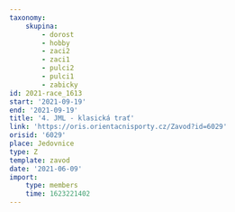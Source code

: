 ```yaml
---
taxonomy:
    skupina:
        - dorost
        - hobby
        - zaci2
        - zaci1
        - pulci2
        - pulci1
        - zabicky
id: 2021-race_1613
start: '2021-09-19'
end: '2021-09-19'
title: '4. JML - klasická trať'
link: 'https://oris.orientacnisporty.cz/Zavod?id=6029'
orisid: '6029'
place: Jedovnice
type: Z
template: zavod
date: '2021-06-09'
import:
    type: members
    time: 1623221402
---
```


